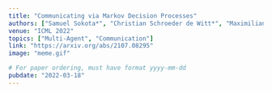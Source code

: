 ```yaml
---
title: "Communicating via Markov Decision Processes"
authors: ["Samuel Sokota*", "Christian Schroeder de Witt*", "Maximilian Igl", "Luisa M Zintgraf", "Philip Torr", "J. Zico Kolter", "Shimon Whiteson", "Jakob Foerster"]
venue: "ICML 2022"
topics: ["Multi-Agent", "Communication"]
link: "https://arxiv.org/abs/2107.08295"
image: "meme.gif"

# For paper ordering, must have format yyyy-mm-dd
pubdate: "2022-03-18"
---
```

